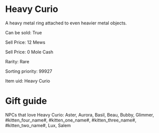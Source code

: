 # Heavy Curio

A heavy metal ring attached to even heavier metal objects.

Can be sold: True

Sell Price: 12 Mews

Sell Price: 0 Mole Cash

Rarity: Rare

Sorting priority: 99927

Item uid: Heavy Curio

# Gift guide

NPCs that love Heavy Curio: Aster, Aurora, Basil, Beau, Bubby, Glimmer, #kitten_four_name#, #kitten_one_name#, #kitten_three_name#, #kitten_two_name#, Lux, Salem